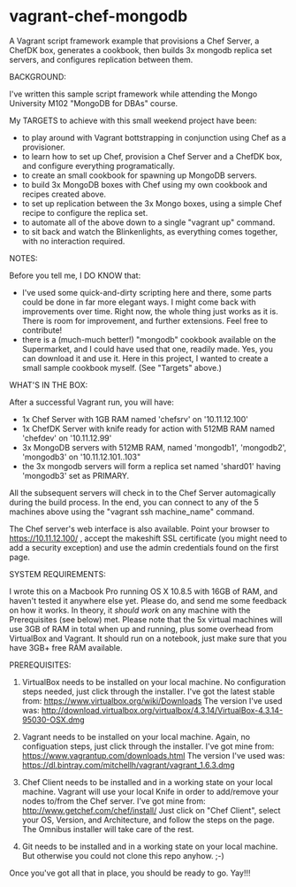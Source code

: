 vagrant-chef-mongodb
====================

A Vagrant script framework example that provisions a Chef Server, a ChefDK box, generates a cookbook, then builds 3x mongodb replica set servers, and configures replication between them.  

BACKGROUND: 

I've written this sample script framework while attending the Mongo University M102 "MongoDB for DBAs" course. 

My TARGETS to achieve with this small weekend project have been: 
- to play around with Vagrant bottstrapping in conjunction using Chef as a provisioner. 
- to learn how to set up Chef, provision a Chef Server and a ChefDK box, and configure everything programatically. 
- to create an small cookbook for spawning up MongoDB servers. 
- to build 3x MongoDB boxes with Chef using my own cookbook and recipes created above. 
- to set up replication between the 3x Mongo boxes, using a simple Chef recipe to configure the replica set. 
- to automate all of the above down to a single "vagrant up" command. 
- to sit back and watch the Blinkenlights, as everything comes together, with no interaction required. 
 
NOTES: 

Before you tell me, I DO KNOW that: 
- I've used some quick-and-dirty scripting here and there, some parts could be done in far more elegant ways. I might come back with improvements over time. Right now, the whole thing just works as it is. There is room for improvement, and further extensions. Feel free to contribute! 
- there is a (much-much better!) "mongodb" cookbook available on the Supermarket, and I could have used that one, readily made. Yes, you can download it and use it. Here in this project, I wanted to create a small sample cookbook myself. (See "Targets" above.) 

WHAT'S IN THE BOX: 

After a successful Vagrant run, you will have: 
- 1x Chef Server with 1GB RAM named 'chefsrv' on '10.11.12.100'
- 1x ChefDK Server with knife ready for action with 512MB RAM named 'chefdev' on '10.11.12.99' 
- 3x MongoDB servers with 512MB RAM, named 'mongodb1', 'mongodb2', 'mongodb3' on '10.11.12.101..103"
- the 3x mongodb servers will form a replica set named 'shard01' having 'mongodb3' set as PRIMARY. 

All the subsequent servers will check in to the Chef Server automagically during the build process. 
In the end, you can connect to any of the 5 machines above using the "vagrant ssh machine_name" command. 

The Chef server's web interface is also available. Point your browser to https://10.11.12.100/ , accept the makeshift SSL certificate (you might need to add a security exception) and use the admin credentials found on the first page. 

SYSTEM REQUIREMENTS: 

I wrote this on a Macbook Pro running OS X 10.8.5 with 16GB of RAM, and haven't tested it anywhere else yet. 
Please do, and send me some feedback on how it works. In theory, it *should work* on any machine with the Prerequisites (see below) met. 
Please note that the 5x virtual machines will use 3GB of RAM in total when up and running, plus some overhead from VirtualBox and Vagrant. It should run on a notebook, just make sure that you have 3GB+ free RAM available. 

PREREQUISITES: 

1. VirtualBox needs to be installed on your local machine. No configuration steps needed, just click through the installer. 
I've got the latest stable from: https://www.virtualbox.org/wiki/Downloads
The version I've used was: http://download.virtualbox.org/virtualbox/4.3.14/VirtualBox-4.3.14-95030-OSX.dmg

2. Vagrant needs to be installed on your local machine. Again, no configuation steps, just click through the installer. 
I've got mine from: https://www.vagrantup.com/downloads.html
The version I've used was: https://dl.bintray.com/mitchellh/vagrant/vagrant_1.6.3.dmg

3. Chef Client needs to be installed and in a working state on your local machine. Vagrant will use your local Knife in order to add/remove your nodes to/from the Chef server. 
I've got mine from: http://www.getchef.com/chef/install/
Just click on "Chef Client", select your OS, Version, and Architecture, and follow the steps on the page. The Omnibus installer will take care of the rest. 

4. Git needs to be installed and in a working state on your local machine. But otherwise you could not clone this repo anyhow. ;-) 

Once you've got all that in place, you should be ready to go. Yay!!!  



